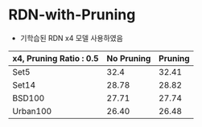 # RDN-with-Pruning

  * 기학습된 RDN x4 모델 사용하였음


|x4, Pruning Ratio : 0.5|No Pruning|Pruning|
|-----------------------|----------|-------|
|Set5|32.4|32.41|
|Set14|28.78|28.82|
|BSD100|27.71|27.74|
|Urban100|26.40|26.48|

